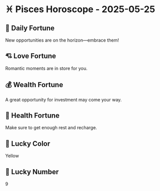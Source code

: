 # ♓ Pisces Horoscope - 2025-05-25

## 🎯 Daily Fortune

New opportunities are on the horizon—embrace them!

## 💘 Love Fortune

Romantic moments are in store for you.

## 💰 Wealth Fortune

A great opportunity for investment may come your way.

## 🌱 Health Fortune

Make sure to get enough rest and recharge.

## 🎨 Lucky Color

Yellow

## 🔢 Lucky Number

9
